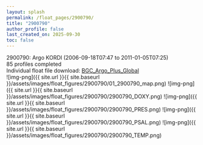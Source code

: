 ```yaml
---
layout: splash
permalink: /float_pages/2900790/
title: "2900790"
author_profile: false
last_created_on: 2025-09-30
toc: false
---
```

 
2900790: Argo KORDI (2006-09-18T07:47 to 2011-01-05T07:25)\
85 profiles completed\
Individual float file download: [BGC_Argo_Plus_Global](https://ftp.soest.hawaii.edu/bgc_argo_plus/Individual_Floats/outliers_removed/2900790_Sprof_processed.nc)\
![img-png]({{ site.url }}{{ site.baseurl }}/assets/images/float_figures/2900790/01_2900790_map.png)
![img-png]({{ site.url }}{{ site.baseurl }}/assets/images/float_figures/2900790/2900790_DOXY.png)
![img-png]({{ site.url }}{{ site.baseurl }}/assets/images/float_figures/2900790/2900790_PRES.png)
![img-png]({{ site.url }}{{ site.baseurl }}/assets/images/float_figures/2900790/2900790_PSAL.png)
![img-png]({{ site.url }}{{ site.baseurl }}/assets/images/float_figures/2900790/2900790_TEMP.png)
